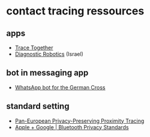 # contact tracing ressources

## apps


- [Trace Together](https://www.tracetogether.gov.sg)
- [Diagnostic Robotics](https://www.diagnosticrobotics.com/covid-19) (Israel)

## bot in messaging app

- [WhatsApp bot for the German Cross](https://www.realwire.com/releases/tyntec-and-Future-of-Voice-develop-WhatsApp-bot-for-the-German-Red-Cross)

## standard setting

- [Pan-European Privacy-Preserving Proximity Tracing](https://www.pepp-pt.org)
- [Apple + Google | Bluetooth Privacy Standards](https://www.apple.com/covid19/contacttracing/)

